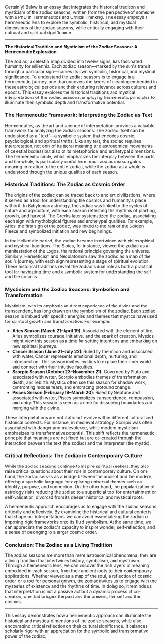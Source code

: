 Certainly! Below is an essay that integrates the historical tradition and mysticism of the zodiac seasons, written from the perspective of someone with a PhD in Hermeneutics and Critical Thinking. The essay employs a hermeneutic lens to explore the symbolic, historical, and mystical dimensions of the zodiac seasons, while critically engaging with their cultural and spiritual significance.

---

**The Historical Tradition and Mysticism of the Zodiac Seasons: A Hermeneutic Exploration**

The zodiac, a celestial map divided into twelve signs, has fascinated humanity for millennia. Each zodiac season—marked by the sun's transit through a particular sign—carries its own symbolic, historical, and mystical significance. To understand the zodiac seasons is to engage in a hermeneutic journey, one that uncovers the layers of meaning embedded in these astrological periods and their enduring relevance across cultures and epochs. This essay explores the historical traditions and mystical interpretations of the zodiac seasons, employing hermeneutic principles to illuminate their symbolic depth and transformative potential.

### The Hermeneutic Framework: Interpreting the Zodiac as Text

Hermeneutics, as the art and science of interpretation, provides a valuable framework for analyzing the zodiac seasons. The zodiac itself can be understood as a "text"—a symbolic system that encodes cosmic, psychological, and spiritual truths. Like any text, the zodiac requires interpretation, not only of its literal meaning (the astronomical movements of celestial bodies) but also of its metaphorical and archetypal dimensions. The hermeneutic circle, which emphasizes the interplay between the parts and the whole, is particularly useful here: each zodiac season gains meaning in relation to the entire zodiac, while the zodiac as a whole is understood through the unique qualities of each season.

### Historical Traditions: The Zodiac as Cosmic Order

The origins of the zodiac can be traced back to ancient civilizations, where it served as a tool for understanding the cosmos and humanity's place within it. In Babylonian astrology, the zodiac was linked to the cycles of nature and agriculture, with each season reflecting the rhythms of planting, growth, and harvest. The Greeks later systematized the zodiac, associating each sign with mythological figures and archetypal qualities. For example, Aries, the first sign of the zodiac, was linked to the ram of the Golden Fleece and symbolized initiation and new beginnings.

In the Hellenistic period, the zodiac became intertwined with philosophical and mystical traditions. The Stoics, for instance, viewed the zodiac as a manifestation of the Logos, the rational principle governing the universe. Similarly, Hermeticism and Neoplatonism saw the zodiac as a map of the soul's journey, with each sign representing a stage of spiritual evolution. These historical traditions reveal the zodiac's dual role as both a practical tool for navigating time and a symbolic system for understanding the self and the cosmos.

### Mysticism and the Zodiac Seasons: Symbolism and Transformation

Mysticism, with its emphasis on direct experience of the divine and the transcendent, has long drawn on the symbolism of the zodiac. Each zodiac season is imbued with specific energies and themes that mystics have used for spiritual growth and transformation. For example:

- **Aries Season (March 21–April 19)**: Associated with the element of fire, Aries symbolizes courage, initiative, and the spark of creation. Mystics might view this season as a time for setting intentions and embarking on new spiritual journeys.
- **Cancer Season (June 21–July 22)**: Ruled by the moon and associated with water, Cancer represents emotional depth, nurturing, and introspection. This season invites mystics to explore their inner world and connect with their intuitive faculties.
- **Scorpio Season (October 23–November 21)**: Governed by Pluto and associated with water, Scorpio embodies themes of transformation, death, and rebirth. Mystics often use this season for shadow work, confronting hidden fears, and embracing profound change.
- **Pisces Season (February 19–March 20)**: Ruled by Neptune and associated with water, Pisces symbolizes transcendence, compassion, and unity. This season is seen as a time for dissolving boundaries and merging with the divine.

These interpretations are not static but evolve within different cultural and historical contexts. For instance, in medieval astrology, Scorpio was often associated with danger and malevolence, while modern mysticism emphasizes its transformative potential. This shift reflects the hermeneutic principle that meanings are not fixed but are co-created through the interaction between the text (the zodiac) and the interpreter (the mystic).

### Critical Reflections: The Zodiac in Contemporary Culture

While the zodiac seasons continue to inspire spiritual seekers, they also raise critical questions about their role in contemporary culture. On one hand, the zodiac serves as a bridge between the ancient and the modern, offering a symbolic language for exploring universal themes such as identity, purpose, and connection. On the other hand, the popularization of astrology risks reducing the zodiac to a superficial tool for entertainment or self-validation, divorced from its deeper historical and mystical roots.

A hermeneutic approach encourages us to engage with the zodiac seasons critically and reflexively. By examining the historical and cultural contexts that shape our interpretations, we can avoid essentializing the zodiac or imposing rigid frameworks onto its fluid symbolism. At the same time, we can appreciate the zodiac's capacity to inspire wonder, self-reflection, and a sense of belonging to a larger cosmic order.

### Conclusion: The Zodiac as a Living Tradition

The zodiac seasons are more than mere astronomical phenomena; they are a living tradition that intertwines history, symbolism, and mysticism. Through a hermeneutic lens, we can uncover the rich layers of meaning embedded in each season, from their ancient roots to their contemporary applications. Whether viewed as a map of the soul, a reflection of cosmic order, or a tool for personal growth, the zodiac invites us to engage with the mysteries of existence and the rhythms of time. In doing so, it reminds us that interpretation is not a passive act but a dynamic process of co-creation, one that bridges the past and the present, the self and the cosmos.

---

This essay demonstrates how a hermeneutic approach can illuminate the historical and mystical dimensions of the zodiac seasons, while also encouraging critical reflection on their cultural significance. It balances scholarly rigor with an appreciation for the symbolic and transformative power of the zodiac.
